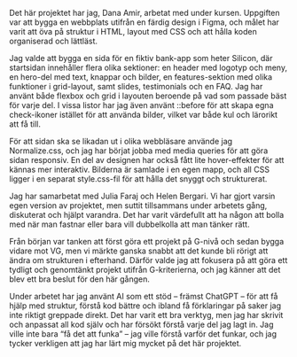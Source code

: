Det här projektet har jag, Dana Amir, arbetat med under kursen. Uppgiften var att bygga en webbplats utifrån en färdig design i Figma, och målet har varit att öva på struktur i HTML, layout med CSS och att hålla koden organiserad och lättläst.

Jag valde att bygga en sida för en fiktiv bank-app som heter Silicon, där startsidan innehåller flera olika sektioner: en header med logotyp och meny, en hero-del med text, knappar och bilder, en features-sektion med olika funktioner i grid-layout, samt slides, testimonials och en FAQ. Jag har använt både flexbox och grid i layouten beroende på vad som passade bäst för varje del. I vissa listor har jag även använt ::before för att skapa egna check-ikoner istället för att använda bilder, vilket var både kul och lärorikt att få till.

För att sidan ska se likadan ut i olika webbläsare använde jag Normalize.css, och jag har börjat jobba med media queries för att göra sidan responsiv. En del av designen har också fått lite hover-effekter för att kännas mer interaktiv. Bilderna är samlade i en egen mapp, och all CSS ligger i en separat style.css-fil för att hålla det snyggt och strukturerat.

Jag har samarbetat med Julia Faraj och Helen Bergari. Vi har gjort varsin egen version av projektet, men suttit tillsammans under arbetets gång, diskuterat och hjälpt varandra. Det har varit värdefullt att ha någon att bolla med när man fastnar eller bara vill dubbelkolla att man tänker rätt.

Från början var tanken att först göra ett projekt på G-nivå och sedan bygga vidare mot VG, men vi märkte ganska snabbt att det kunde bli rörigt att ändra om strukturen i efterhand. Därför valde jag att fokusera på att göra ett tydligt och genomtänkt projekt utifrån G-kriterierna, och jag känner att det blev ett bra beslut för den här gången.

Under arbetet har jag använt AI som ett stöd – främst ChatGPT – för att få hjälp med struktur, förstå kod bättre och ibland få förklaringar på saker jag inte riktigt greppade direkt. Det har varit ett bra verktyg, men jag har skrivit och anpassat all kod själv och har försökt förstå varje del jag lagt in. Jag ville inte bara “få det att funka” – jag ville förstå varför det funkar, och jag tycker verkligen att jag har lärt mig mycket på det här projektet.
